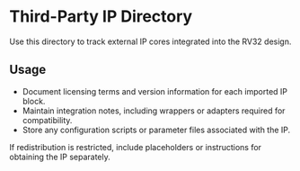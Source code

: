 # Third-Party IP Directory

Use this directory to track external IP cores integrated into the RV32 design.

## Usage

- Document licensing terms and version information for each imported IP block.
- Maintain integration notes, including wrappers or adapters required for compatibility.
- Store any configuration scripts or parameter files associated with the IP.

If redistribution is restricted, include placeholders or instructions for obtaining the IP separately.
